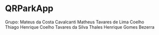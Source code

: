 # QRParkApp

Grupo:
Mateus da Costa Cavalcanti
Matheus Tavares de Lima Coelho
Thiago Henrique Coelho Tavares da Silva
Thales Henrique Gomes Bezerra